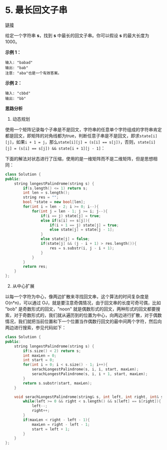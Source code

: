 # 5. 最长回文子串

[链接](https://leetcode-cn.com/problems/longest-palindromic-substring/description/)

给定一个字符串 **s**，找到 **s** 中最长的回文子串。你可以假设 **s** 的最大长度为1000。

**示例 1：**

```
输入: "babad"
输出: "bab"
注意: "aba"也是一个有效答案。
```

**示例 2：**

```
输入: "cbbd"
输出: "bb"
```

**思路分析**

1. 动态规划

使用一个矩阵记录每个子串是不是回文，字符串的任意单个字符组成的字符串肯定都是回文，即矩阵的对角线都为true，判断任意子串是不是回文，即求`state[i][j]`，如果`i + 1 = j`，那么`state[i][j] = (s[i] == s[j])`，否则，`state[i][j] = (s[i] == s[j]) && state[i + 1][j - 1]`：

下面的解法对状态进行了压缩，使用的是一维矩阵而不是二维矩阵，但是思想相同：

```C++
class Solution {
public:
    string longestPalindrome(string s) {
        if(s.length() <= 1) return s;
        int len = s.length();
        string res = "";
        bool *state = new bool[len];
        for(int i = len - 2; i >= 0; i--){
            for(int j = len - 1; j >= i; j--){
                if(i == j) state[j] = true;
                else if(s[i] == s[j]){
                    if(i + 1 == j) state[j] = true;
                    else state[j] = state[j - 1];
                }
                else state[j] = false;
                if(state[j] && (j - i + 1) > res.length()){
                    res = s.substr(i, j - i + 1);
                }
            }
        }
        return res;
    }
};
```



2. 从中心扩展

以每一个字符为中心，像两边扩散来寻找回文串，这个算法的时间复杂度是 O(n*n)，可以通过 OJ，就是要注意奇偶情况，由于回文串的长度可奇可偶，比如 "bob" 是奇数形式的回文，"noon" 就是偶数形式的回文，两种形式的回文都要搜索，对于奇数形式的，我们就从遍历到的位置为中心，向两边进行扩散，对于偶数情况，我们就把当前位置和下一个位置当作偶数行回文的最中间两个字符，然后向两边进行搜索，参见代码如下：

```c++
class Solution {
public:
    string longestPalindrome(string s) {
        if(s.size() < 2) return s;
        int maxLen = 0;
        int start = 0;
        for(int i = 0; i < s.size() - 1; i++){
            serachLongestPalindrome(s, i, i, start, maxLen);
            serachLongestPalindrome(s, i, i + 1, start, maxLen);
        }
        return s.substr(start, maxLen);
    }

    void serachLongestPalindrome(string& s, int left, int right, int& start, int& maxLen){
        while(left >= 0 && right < s.length() && s[left] == s[right]){
            left--;
            right++;
        }
        if(maxLen < right - left - 1){
            maxLen = right - left - 1;
            start = left + 1;
        }
    }
};
```

